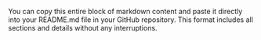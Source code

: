 
You can copy this entire block of markdown content and paste it directly into your README.md file in your GitHub repository. This format includes all sections and details without any interruptions.
